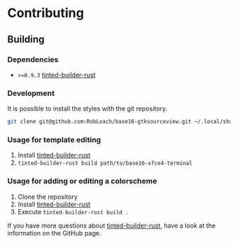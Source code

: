 # Contributing

## Building

### Dependencies

- `>=0.9.3` [tinted-builder-rust]

### Development

It is possible to install the styles with the git repository.

``` sh
git clone git@github.com:RobLoach/base16-gtksourceview.git ~/.local/share/gtksourceview-4
```

### Usage for template editing

1. Install [tinted-builder-rust]
1. `tinted-builder-rust build path/to/base16-xfce4-terminal`

### Usage for adding or editing a colorscheme

1. Clone the repository
1. Install [tinted-builder-rust]
1. Execute `tinted-builder-rust build .`

If you have more questions about [tinted-builder-rust], have a look at
the information on the GitHub page.

[tinted-builder-rust]: https://github.com/tinted-theming/tinted-builder-rust
[tinted-schemes]: https://github.com/tinted-theming/schemes
